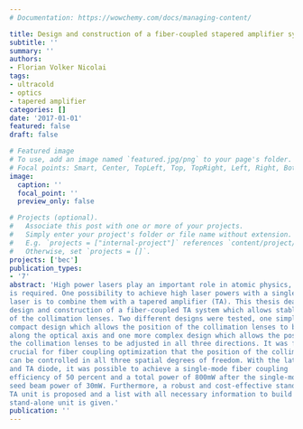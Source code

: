 ```yaml
---
# Documentation: https://wowchemy.com/docs/managing-content/

title: Design and construction of a fiber-coupled stapered amplifier system
subtitle: ''
summary: ''
authors:
- Florian Volker Nicolai
tags:
- ultracold
- optics
- tapered amplifier
categories: []
date: '2017-01-01'
featured: false
draft: false

# Featured image
# To use, add an image named `featured.jpg/png` to your page's folder.
# Focal points: Smart, Center, TopLeft, Top, TopRight, Left, Right, BottomLeft, Bottom, BottomRight.
image:
  caption: ''
  focal_point: ''
  preview_only: false

# Projects (optional).
#   Associate this post with one or more of your projects.
#   Simply enter your project's folder or file name without extension.
#   E.g. `projects = ["internal-project"]` references `content/project/deep-learning/index.md`.
#   Otherwise, set `projects = []`.
projects: ['bec']
publication_types:
- '7'
abstract: 'High power lasers play an important role in atomic physics, where laser cooling
is required. One possibility to achieve high laser powers with a single-mode diode
laser is to combine them with a tapered amplifier (TA). This thesis deals with the
design and construction of a fiber-coupled TA system which allows stable adjustment
of the collimation lenses. Two different designs were tested, one simple and
compact design which allows the position of the collimation lenses to be adjusted
along the optical axis and one more complex design which allows the position of
the collimation lenses to be adjusted in all three directions. It was found to be
crucial for fiber coupling optimization that the position of the collimation lenses
can be controlled in all three spatial degrees of freedom. With the latter design
and TA diode, it was possible to achieve a single-mode fiber coupling
efficiency of 50 percent and a total power of 800mW after the single-mode fiber for a
seed beam power of 30mW. Furthermore, a robust and cost-effective stand-alone
TA unit is proposed and a list with all necessary information to build up such a
stand-alone unit is given.'
publication: ''
---
```

